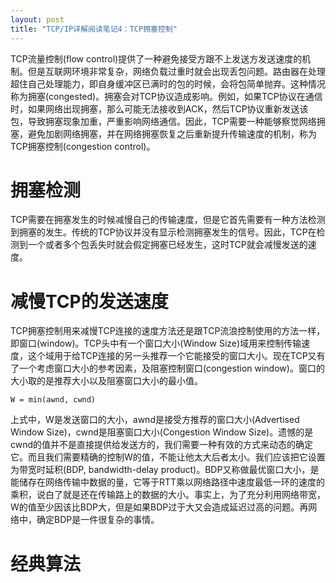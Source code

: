 ```yaml
---
layout: post
title: "TCP/IP详解阅读笔记4：TCP拥塞控制"
---
```


TCP流量控制(flow control)提供了一种避免接受方跟不上发送方发送速度的机制。但是互联网环境非常复杂，网络负载过重时就会出现丢包问题。路由器在处理超住自己处理能力，即自身缓冲区已满时的包的时候，会将包简单抛弃。这种情况称为拥塞(congested)。拥塞会对TCP协议造成影响。例如，如果TCP协议在通信时，如果网络出现拥塞，那么可能无法接收到ACK，然后TCP协议重新发送该包，导致拥塞现象加重，严重影响网络通信。因此，TCP需要一种能够察觉网络拥塞，避免加剧网络拥塞，并在网络拥塞恢复之后重新提升传输速度的机制，称为TCP拥塞控制(congestion control)。

# 拥塞检测

TCP需要在拥塞发生的时候减慢自己的传输速度，但是它首先需要有一种方法检测到拥塞的发生。传统的TCP协议并没有显示检测拥塞发生的信号。因此，TCP在检测到一个或者多个包丢失时就会假定拥塞已经发生，这时TCP就会减慢发送的速度。

# 减慢TCP的发送速度

TCP拥塞控制用来减慢TCP连接的速度方法还是跟TCP流浪控制使用的方法一样，即窗口(window)。TCP头中有一个窗口大小(Window Size)域用来控制传输速度，这个域用于给TCP连接的另一头推荐一个它能接受的窗口大小。现在TCP又有了一个考虑窗口大小的参考因素，及阻塞控制窗口(congestion window)。窗口的大小取的是推荐大小以及阻塞窗口大小的最小值。

```
W = min(awnd, cwnd)
```

上式中，W是发送窗口的大小，awnd是接受方推荐的窗口大小(Advertised Window Size)，cwnd是阻塞窗口大小(Congestion Window Size)。遗憾的是cwnd的值并不是直接提供给发送方的，我们需要一种有效的方式来动态的确定它。而且我们需要精确的控制W的值，不能让他太大后者太小。我们应该把它设置为带宽时延积(BDP, bandwidth-delay product)。BDP又称做最优窗口大小，是能储存在网络传输中数据的量，它等于RTT乘以网络路径中速度最低一环的速度的乘积，说白了就是还在传输路上的数据的大小。事实上，为了充分利用网络带宽，W的值至少因该比BDP大，但是如果BDP过于大又会造成延迟过高的问题。再网络中，确定BDP是一件很复杂的事情。

# 经典算法


